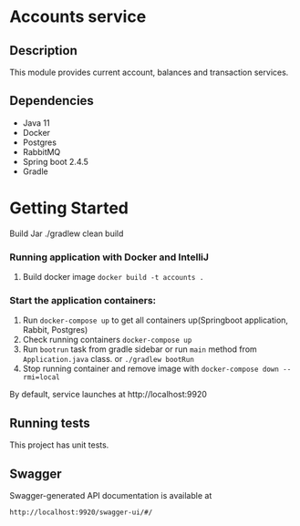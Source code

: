 # Accounts service

## Description
This module provides current account, balances and transaction services.

## Dependencies
* Java 11
* Docker
* Postgres
* RabbitMQ
* Spring boot 2.4.5
* Gradle

# Getting Started
Build Jar
./gradlew clean build

### Running application with Docker and IntelliJ
1. Build docker image
`docker build -t accounts .`

### Start the application containers:
1. Run `docker-compose up` to get all containers up(Springboot application, Rabbit, Postgres)
2. Check running containers `docker-compose up`
3. Run `bootrun` task from gradle sidebar or run `main` method from `Application.java` class.
   or `./gradlew bootRun`
4. Stop running container and remove image with `docker-compose down --rmi=local`

By default, service launches at http://localhost:9920

## Running tests
This project has  unit tests.

## Swagger
Swagger-generated API documentation is available at
```
http://localhost:9920/swagger-ui/#/
```